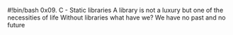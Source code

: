 #!bin/bash
0x09. C - Static libraries
 A library is not a luxury but one of the necessities of life
Without libraries what have we? We have no past and no future
